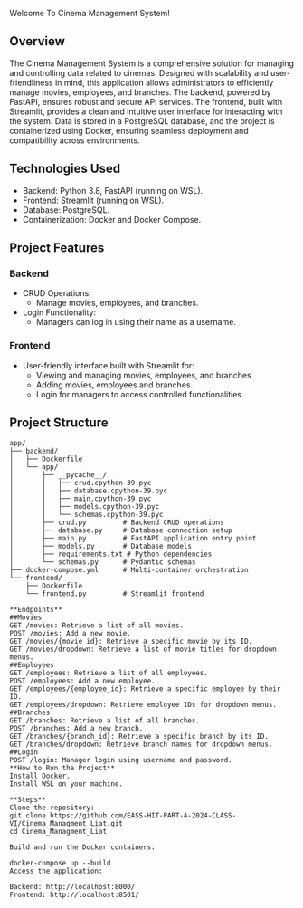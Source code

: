 Welcome To Cinema Management System!

## Overview
The Cinema Management System is a comprehensive solution for managing and controlling data related to cinemas.
Designed with scalability and user-friendliness in mind, this application allows administrators to
efficiently manage movies, employees, and branches.
The backend, powered by FastAPI, ensures robust and secure API services. The frontend, built with Streamlit, 
provides a clean and intuitive user interface for interacting with the system. 
Data is stored in a PostgreSQL database, and the project is containerized using Docker,
ensuring seamless deployment and compatibility across environments.

## Technologies Used
- Backend: Python 3.8, FastAPI (running on WSL).
- Frontend: Streamlit (running on WSL).
- Database: PostgreSQL.
- Containerization: Docker and Docker Compose.

## Project Features
### Backend
- CRUD Operations:
  - Manage movies, employees, and branches.
- Login Functionality:
  - Managers can log in using their name as a username.

### Frontend
- User-friendly interface built with Streamlit for:
  - Viewing and managing movies, employees, and branches
  - Adding movies, employees and branches.
  - Login for managers to access controlled functionalities.

## Project Structure
```plaintext
app/
├── backend/
│   ├── Dockerfile
│   └── app/
│       ├── __pycache__/
│       │   ├── crud.cpython-39.pyc
│       │   ├── database.cpython-39.pyc
│       │   ├── main.cpython-39.pyc
│       │   ├── models.cpython-39.pyc
│       │   └── schemas.cpython-39.pyc
│       ├── crud.py         # Backend CRUD operations
│       ├── database.py     # Database connection setup
│       ├── main.py         # FastAPI application entry point
│       ├── models.py       # Database models
│       ├── requirements.txt # Python dependencies
│       └── schemas.py      # Pydantic schemas
├── docker-compose.yml      # Multi-container orchestration
└── frontend/
    ├── Dockerfile
    └── frontend.py         # Streamlit frontend

**Endpoints**
##Movies
GET /movies: Retrieve a list of all movies.
POST /movies: Add a new movie.
GET /movies/{movie_id}: Retrieve a specific movie by its ID.
GET /movies/dropdown: Retrieve a list of movie titles for dropdown menus.
##Employees
GET /employees: Retrieve a list of all employees.
POST /employees: Add a new employee.
GET /employees/{employee_id}: Retrieve a specific employee by their ID.
GET /employees/dropdown: Retrieve employee IDs for dropdown menus.
##Branches
GET /branches: Retrieve a list of all branches.
POST /branches: Add a new branch.
GET /branches/{branch_id}: Retrieve a specific branch by its ID.
GET /branches/dropdown: Retrieve branch names for dropdown menus.
##Login
POST /login: Manager login using username and password.
**How to Run the Project**
Install Docker.
Install WSL on your machine.

**Steps**
Clone the repository:
git clone https://github.com/EASS-HIT-PART-A-2024-CLASS-VI/Cinema_Managment_Liat.git
cd Cinema_Managment_Liat

Build and run the Docker containers:

docker-compose up --build
Access the application:

Backend: http://localhost:8000/
Frontend: http://localhost:8501/
